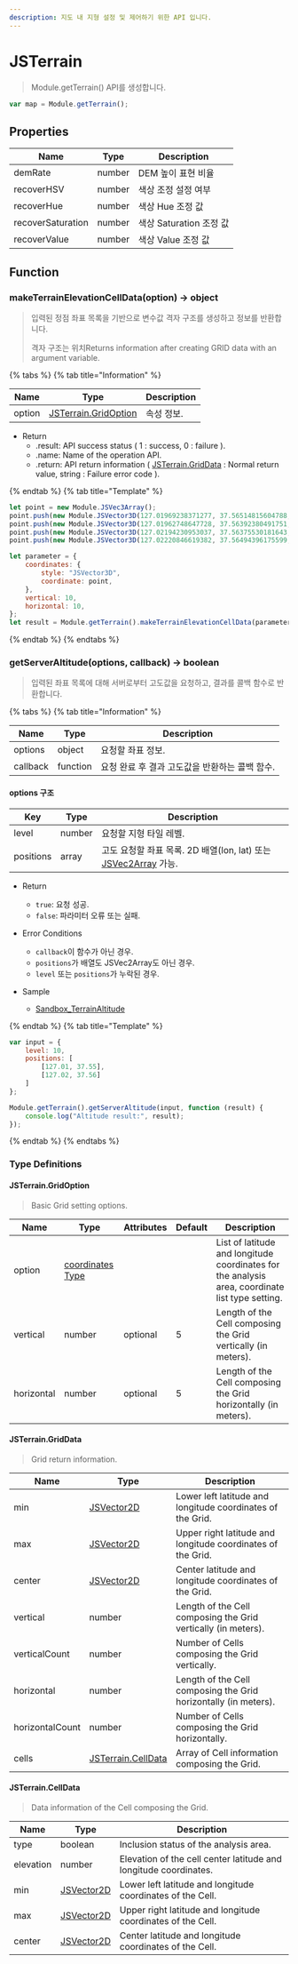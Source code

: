 ```yaml
---
description: 지도 내 지형 설정 및 제어하기 위한 API 입니다.
---
```


# JSTerrain

> Module.getTerrain() API를 생성합니다.

```javascript
var map = Module.getTerrain();
```

## Properties
|Name|Type|Description|
|------|------|------|
|demRate|number|DEM 높이 표현 비율|
|recoverHSV|number|색상 조정 설정 여부|
|recoverHue|number|색상 Hue 조정 값|
|recoverSaturation|number|색상 Saturation 조정 값|
|recoverValue|number|색상 Value 조정 값|

## Function

### makeTerrainElevationCellData(option) → object

> 입력된 정점 좌표 목록을 기반으로 변수값 격자 구조를 생성하고 정보를 반환합니다.
>
> 격자 구조는 위치Returns information after creating GRID data with an argument variable.

{% tabs %}
{% tab title="Information" %}

| Name   | Type                                                      | Description |
| ------ | --------------------------------------------------------- | ----------- |
| option | [JSTerrain.GridOption](jsterrain.md#jsterrain.gridoption) | 속성 정보.  |

-   Return
    -   .result: API success status ( 1 : success, 0 : failure ).
    -   .name: Name of the operation API.
    -   .return: API return information ( [JSTerrain.GridData](jsterrain.md#jsterrain.griddata) : Normal return value, string : Failure error code ).

{% endtab %}
{% tab title="Template" %}

```javascript
let point = new Module.JSVec3Array();
point.push(new Module.JSVector3D(127.01969238371277, 37.56514815604788, 24.40620245039463));
point.push(new Module.JSVector3D(127.01962748647728, 37.56392380491751, 25.515124042518437));
point.push(new Module.JSVector3D(127.02194230953037, 37.56375530181643, 33.266184841282666));
point.push(new Module.JSVector3D(127.02220846619382, 37.56494396175599, 26.32035342976451));

let parameter = {
    coordinates: {
        style: "JSVector3D",
        coordinate: point,
    },
    vertical: 10,
    horizontal: 10,
};
let result = Module.getTerrain().makeTerrainElevationCellData(parameter);
```

{% endtab %}
{% endtabs %}

### getServerAltitude(options, callback) → boolean

> 입력된 좌표 목록에 대해 서버로부터 고도값을 요청하고, 결과를 콜백 함수로 반환합니다.

{% tabs %}
{% tab title="Information" %}

| Name     | Type     | Description                                     |
| -------- | -------- | ----------------------------------------------- |
| options  | object   | 요청할 좌표 정보.                               |
| callback | function | 요청 완료 후 결과 고도값을 반환하는 콜백 함수. |

#### options 구조

| Key       | Type        | Description                                       |
| --------- | ----------- | ------------------------------------------------- |
| level     | number      | 요청할 지형 타일 레벨.                            |
| positions | array       | 고도 요청할 좌표 목록. 2D 배열(lon, lat) 또는 [JSVec2Array](../core/jsvec2array.md) 가능. |

-   Return  
    -   `true`: 요청 성공.  
    -   `false`: 파라미터 오류 또는 실패.

-   Error Conditions
    -   `callback`이 함수가 아닌 경우.
    -   `positions`가 배열도 JSVec2Array도 아닌 경우.
    -   `level` 또는 `positions`가 누락된 경우.

-   Sample
    -   [Sandbox_TerrainAltitude](https://sandbox.egiscloud.com/code/main.do?id=terrain_dem_from_server)

{% endtab %}
{% tab title="Template" %}

```javascript
var input = {
    level: 10,
    positions: [
        [127.01, 37.55],
        [127.02, 37.56]
    ]
};

Module.getTerrain().getServerAltitude(input, function (result) {
    console.log("Altitude result:", result);
});
```

{% endtab %}
{% endtabs %}




### Type Definitions

#### JSTerrain.GridOption

> Basic Grid setting options.

| Name       | Type                                                    | Attributes | Default | Description                                                                                     |
| ---------- | ------------------------------------------------------- | ---------- | ------- | ----------------------------------------------------------------------------------------------- |
| option     | [coordinates Type](../etc/tag-list.md#coordinates-type) |            |         | List of latitude and longitude coordinates for the analysis area, coordinate list type setting. |
| vertical   | number                                                  | optional   | 5       | Length of the Cell composing the Grid vertically (in meters).                                   |
| horizontal | number                                                  | optional   | 5       | Length of the Cell composing the Grid horizontally (in meters).                                 |

#### JSTerrain.GridData

> Grid return information.

| Name            | Type                                                  | Description                                                     |
| --------------- | ----------------------------------------------------- | --------------------------------------------------------------- |
| min             | [JSVector2D](../core/jsvector2d.md)                   | Lower left latitude and longitude coordinates of the Grid.      |
| max             | [JSVector2D](../core/jsvector2d.md)                   | Upper right latitude and longitude coordinates of the Grid.     |
| center          | [JSVector2D](../core/jsvector2d.md)                   | Center latitude and longitude coordinates of the Grid.          |
| vertical        | number                                                | Length of the Cell composing the Grid vertically (in meters).   |
| verticalCount   | number                                                | Number of Cells composing the Grid vertically.                  |
| horizontal      | number                                                | Length of the Cell composing the Grid horizontally (in meters). |
| horizontalCount | number                                                | Number of Cells composing the Grid horizontally.                |
| cells           | [JSTerrain.CellData](jsterrain.md#jsterrain.celldata) | Array of Cell information composing the Grid.                   |

#### JSTerrain.CellData

> Data information of the Cell composing the Grid.

| Name      | Type                                | Description                                                      |
| --------- | ----------------------------------- | ---------------------------------------------------------------- |
| type      | boolean                             | Inclusion status of the analysis area.                           |
| elevation | number                              | Elevation of the cell center latitude and longitude coordinates. |
| min       | [JSVector2D](../core/jsvector2d.md) | Lower left latitude and longitude coordinates of the Cell.       |
| max       | [JSVector2D](../core/jsvector2d.md) | Upper right latitude and longitude coordinates of the Cell.      |
| center    | [JSVector2D](../core/jsvector2d.md) | Center latitude and longitude coordinates of the Cell.           |
